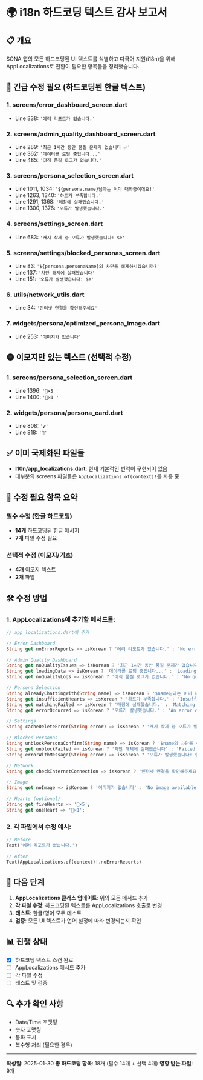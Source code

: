 # 🌍 i18n 하드코딩 텍스트 감사 보고서

## 📋 개요
SONA 앱의 모든 하드코딩된 UI 텍스트를 식별하고 다국어 지원(i18n)을 위해 AppLocalizations로 전환이 필요한 항목들을 정리했습니다.

## 🔴 긴급 수정 필요 (하드코딩된 한글 텍스트)

### 1. **screens/error_dashboard_screen.dart**
- Line 338: `'에러 리포트가 없습니다.'`

### 2. **screens/admin_quality_dashboard_screen.dart**
- Line 289: `'최근 1시간 동안 품질 문제가 없습니다 ✅'`
- Line 362: `'데이터를 로딩 중입니다...'`
- Line 485: `'아직 품질 로그가 없습니다.'`

### 3. **screens/persona_selection_screen.dart**
- Line 1011, 1034: `'${persona.name}님과는 이미 대화중이에요!'`
- Line 1263, 1340: `'하트가 부족합니다.'`
- Line 1291, 1368: `'매칭에 실패했습니다.'`
- Line 1300, 1376: `'오류가 발생했습니다.'`

### 4. **screens/settings_screen.dart**
- Line 683: `'캐시 삭제 중 오류가 발생했습니다: $e'`

### 5. **screens/settings/blocked_personas_screen.dart**
- Line 83: `'${persona.personaName}의 차단을 해제하시겠습니까?'`
- Line 137: `'차단 해제에 실패했습니다'`
- Line 151: `'오류가 발생했습니다: $e'`

### 6. **utils/network_utils.dart**
- Line 34: `'인터넷 연결을 확인해주세요'`

### 7. **widgets/persona/optimized_persona_image.dart**
- Line 253: `'이미지가 없습니다'`

## 🟡 이모지만 있는 텍스트 (선택적 수정)

### 1. **screens/persona_selection_screen.dart**
- Line 1396: `'💖×5 '`
- Line 1400: `'💖×1 '`

### 2. **widgets/persona/persona_card.dart**
- Line 808: `'💕'`
- Line 818: `'💫'`

## ✅ 이미 국제화된 파일들
- **l10n/app_localizations.dart**: 현재 기본적인 번역이 구현되어 있음
- 대부분의 screens 파일들은 `AppLocalizations.of(context)!`를 사용 중

## 📝 수정 필요 항목 요약

### 필수 수정 (한글 하드코딩)
- **14개** 하드코딩된 한글 메시지
- **7개** 파일 수정 필요

### 선택적 수정 (이모지/기호)
- **4개** 이모지 텍스트
- **2개** 파일

## 🛠️ 수정 방법

### 1. AppLocalizations에 추가할 메서드들:

```dart
// app_localizations.dart에 추가

// Error Dashboard
String get noErrorReports => isKorean ? '에러 리포트가 없습니다.' : 'No error reports.';

// Admin Quality Dashboard  
String get noQualityIssues => isKorean ? '최근 1시간 동안 품질 문제가 없습니다 ✅' : 'No quality issues in the last hour ✅';
String get loadingData => isKorean ? '데이터를 로딩 중입니다...' : 'Loading data...';
String get noQualityLogs => isKorean ? '아직 품질 로그가 없습니다.' : 'No quality logs yet.';

// Persona Selection
String alreadyChattingWith(String name) => isKorean ? '$name님과는 이미 대화중이에요!' : 'Already chatting with $name!';
String get insufficientHearts => isKorean ? '하트가 부족합니다.' : 'Insufficient hearts.';
String get matchingFailed => isKorean ? '매칭에 실패했습니다.' : 'Matching failed.';
String get errorOccurred => isKorean ? '오류가 발생했습니다.' : 'An error occurred.';

// Settings
String cacheDeleteError(String error) => isKorean ? '캐시 삭제 중 오류가 발생했습니다: $error' : 'Error deleting cache: $error';

// Blocked Personas
String unblockPersonaConfirm(String name) => isKorean ? '$name의 차단을 해제하시겠습니까?' : 'Unblock $name?';
String get unblockFailed => isKorean ? '차단 해제에 실패했습니다' : 'Failed to unblock';
String errorWithMessage(String error) => isKorean ? '오류가 발생했습니다: $error' : 'Error occurred: $error';

// Network
String get checkInternetConnection => isKorean ? '인터넷 연결을 확인해주세요' : 'Please check your internet connection';

// Image
String get noImage => isKorean ? '이미지가 없습니다' : 'No image available';

// Hearts (optional)
String get fiveHearts => '💖×5';
String get oneHeart => '💖×1';
```

### 2. 각 파일에서 수정 예시:

```dart
// Before
Text('에러 리포트가 없습니다.')

// After  
Text(AppLocalizations.of(context)!.noErrorReports)
```

## 🎯 다음 단계

1. **AppLocalizations 클래스 업데이트**: 위의 모든 메서드 추가
2. **각 파일 수정**: 하드코딩된 텍스트를 AppLocalizations 호출로 변경
3. **테스트**: 한글/영어 모두 테스트
4. **검증**: 모든 UI 텍스트가 언어 설정에 따라 변경되는지 확인

## 📊 진행 상태
- [x] 하드코딩 텍스트 스캔 완료
- [ ] AppLocalizations 메서드 추가
- [ ] 각 파일 수정
- [ ] 테스트 및 검증

## 🔍 추가 확인 사항
- Date/Time 포맷팅
- 숫자 포맷팅  
- 통화 표시
- 복수형 처리 (필요한 경우)

---

**작성일**: 2025-01-30
**총 하드코딩 항목**: 18개 (필수 14개 + 선택 4개)
**영향 받는 파일**: 9개